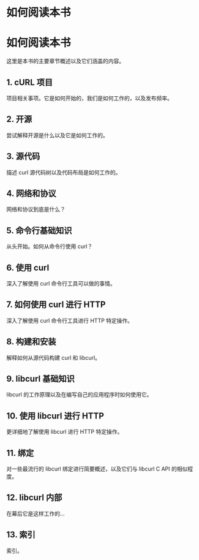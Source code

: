 # 如何阅读本书

# 如何阅读本书

这里是本书的主要章节概述以及它们涵盖的内容。

## 1\. cURL 项目

项目相关事项。它是如何开始的，我们是如何工作的，以及发布频率。

## 2\. 开源

尝试解释开源是什么以及它是如何工作的。

## 3\. 源代码

描述 curl 源代码树以及代码布局是如何工作的。

## 4\. 网络和协议

网络和协议到底是什么？

## 5\. 命令行基础知识

从头开始。如何从命令行使用 curl？

## 6\. 使用 curl

深入了解使用 curl 命令行工具可以做的事情。

## 7\. 如何使用 curl 进行 HTTP

深入了解使用 curl 命令行工具进行 HTTP 特定操作。

## 8\. 构建和安装

解释如何从源代码构建 curl 和 libcurl。

## 9\. libcurl 基础知识

libcurl 的工作原理以及在编写自己的应用程序时如何使用它。

## 10\. 使用 libcurl 进行 HTTP

更详细地了解使用 libcurl 进行 HTTP 特定操作。

## 11\. 绑定

对一些最流行的 libcurl 绑定进行简要概述，以及它们与 libcurl C API 的相似程度。

## 12\. libcurl 内部

在幕后它是这样工作的…

## 13\. 索引

索引。

